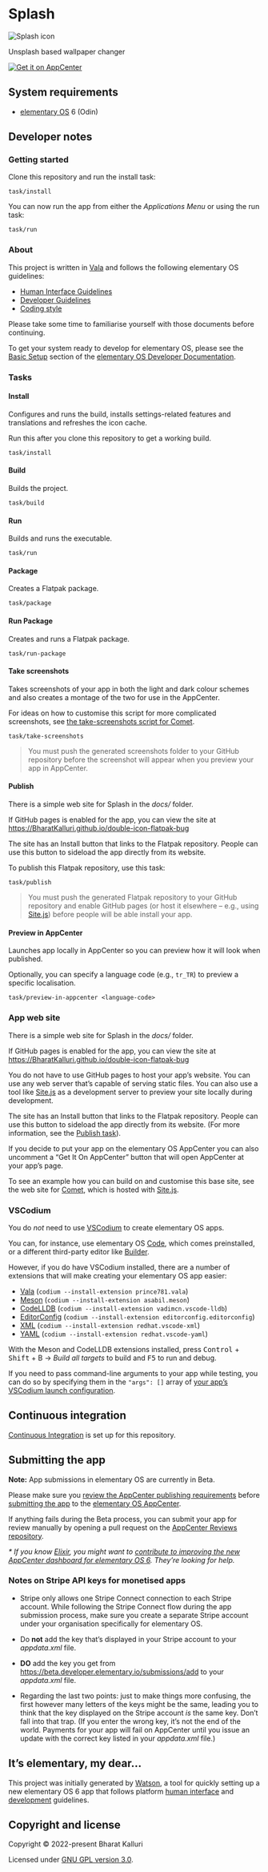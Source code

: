 # Splash

![Splash icon](./data/128.svg)

Unsplash based wallpaper changer

[![Get it on AppCenter](https://appcenter.elementary.io/badge.svg)](https://appcenter.elementary.io/com.github.BharatKalluri.double_icon_flatpak_bug])

## System requirements

  - [elementary OS](https://elementary.io) 6 (Odin)

## Developer notes

### Getting started

Clone this repository and run the install task:

```shell
task/install
```

You can now run the app from either the _Applications Menu_ or using the run task:

```shell
task/run
```

### About

This project is written in [Vala](https://valadoc.org/) and follows the following elementary OS guidelines:

  - [Human Interface Guidelines](https://docs.elementary.io/hig/)
  - [Developer Guidelines](https://docs.elementary.io/develop/)
  - [Coding style](https://docs.elementary.io/develop/writing-apps/code-style)

Please take some time to familiarise yourself with those documents before continuing.

To get your system ready to develop for elementary OS, please see the [Basic Setup](https://docs.elementary.io/develop/writing-apps/the-basic-setup) section of the [elementary OS Developer Documentation](https://docs.elementary.io/develop/).

### Tasks

#### Install

Configures and runs the build, installs settings-related features and translations and refreshes the icon cache.

Run this after you clone this repository to get a working build.

```shell
task/install
```

#### Build

Builds the project.

```shell
task/build
```

#### Run

Builds and runs the executable.

```shell
task/run
```

#### Package

Creates a Flatpak package.

```shell
task/package
```

#### Run Package

Creates and runs a Flatpak package.

```shell
task/run-package
```

#### Take screenshots

Takes screenshots of your app in both the light and dark colour schemes and also creates a montage of the two for use in the AppCenter.

For ideas on how to customise this script for more complicated screenshots, see [the take-screenshots script for Comet](https://github.com/small-tech/comet/blob/main/task/take-screenshots).

```shell
task/take-screenshots
```

> You must push the generated screenshots folder to your GitHub repository before the screenshot will appear when you preview your app in AppCenter.

#### Publish

There is a simple web site for Splash in the _docs/_ folder.

If GitHub pages is enabled for the app, you can view the site at https://BharatKalluri.github.io/double-icon-flatpak-bug

The site has an Install button that links to the Flatpak repository. People can use this button to sideload the app directly from its website.

To publish this Flatpak repository, use this task:

```shell
task/publish
```

> You must push the generated Flatpak repository to your GitHub repository and enable GitHub pages (or host it elsewhere – e.g., using [Site.js](https://sitejs.org)) before people will be able install your app.

#### Preview in AppCenter

Launches app locally in AppCenter so you can preview how it will look when published.

Optionally, you can specify a language code (e.g., `tr_TR`) to preview a specific localisation.

```shell
task/preview-in-appcenter <language-code>
```

### App web site

There is a simple web site for Splash in the _docs/_ folder.

If GitHub pages is enabled for the app, you can view the site at https://BharatKalluri.github.io/double-icon-flatpak-bug

You do not have to use GitHub pages to host your app’s website. You can use any web server that’s capable of serving static files. You can also use a tool like [Site.js](https://sitejs.org) as a development server to preview your site locally during development.

The site has an Install button that links to the Flatpak repository. People can use this button to sideload the app directly from its website. (For more information, see the [Publish task](#publish)).

If you decide to put your app on the elementary OS AppCenter you can also uncomment a “Get It On AppCenter” button that will open AppCenter at your app’s page.

To see an example how you can build on and customise this base site, see the web site for [Comet](https://comet.small-web.org), which is hosted with [Site.js](https://sitejs.org).

### VSCodium

You do _not_ need to use [VSCodium](https://vscodium.com) to create elementary OS apps.

You can, for instance, use elementary OS [Code](https://docs.elementary.io/develop/writing-apps/the-basic-setup#code), which comes preinstalled, or a different third-party editor like [Builder](https://apps.gnome.org/en/app/org.gnome.Builder/).

However, if you do have VSCodium installed, there are a number of extensions that will make creating your elementary OS app easier:

  - [Vala](https://github.com/Prince781/vala-vscode) (`codium --install-extension prince781.vala`)
  - [Meson](https://github.com/asabil/vscode-meson) (`codium --install-extension asabil.meson`)
  - [CodeLLDB](https://github.com/vadimcn/vscode-lldb) (`codium --install-extension vadimcn.vscode-lldb`)
  - [EditorConfig](https://github.com/editorconfig/editorconfig-vscode) (`codium --install-extension editorconfig.editorconfig`)
  - [XML](https://github.com/redhat-developer/vscode-xml) (`codium --install-extension redhat.vscode-xml`)
  - [YAML](https://github.com/redhat-developer/vscode-yaml) (`codium --install-extension redhat.vscode-yaml`)

With the Meson and CodeLLDB extensions installed, press <kbd>Control</kbd> + <kbd>Shift</kbd> + B → _Build all targets_ to build and <kbd>F5</kbd> to run and debug.

If you need to pass command-line arguments to your app while testing, you can do so by specifying them in the `"args": []` array of [your app’s VSCodium launch configuration](.vscode/launch.json).

## Continuous integration

[Continuous Integration](https://docs.elementary.io/develop/writing-apps/our-first-app/continuous-integration) is set up for this repository.

## Submitting the app

__Note:__ App submissions in elementary OS are currently in Beta.

Please make sure you [review the AppCenter publishing requirements](https://docs.elementary.io/develop/appcenter/publishing-requirements) before [submitting the app](https://beta.developer.elementary.io/) to the [elementary OS AppCenter](https://appcenter.elementary.io/).

If anything fails during the Beta process, you can submit your app for review manually by opening a pull request on the [AppCenter Reviews repository](https://github.com/elementary/appcenter-reviews).

_\* If you know [Elixir](https://elixir-lang.org/), you might want to [contribute to improving the new AppCenter dashboard for elementary OS 6](https://github.com/elementary/appcenter-reviews). They’re looking for help._

### Notes on Stripe API keys for monetised apps

  - Stripe only allows one Stripe Connect connection to each Stripe account. While following the Stripe Connect flow during the app submission process, make sure you create a separate Stripe account under your organisation specifically for elementary OS.

  - Do __not__ add the key that’s displayed in your Stripe account to your _appdata.xml_ file.

  - __DO__ add the key you get from https://beta.developer.elementary.io/submissions/add to your _appdata.xml_ file.

  - Regarding the last two points: just to make things more confusing, the first however many letters of the keys might be the same, leading you to think that the key displayed on the Stripe account _is_ the same key. Don’t fall into that trap. (If you enter the wrong key, it’s not the end of the world. Payments for your app will fail on AppCenter until you issue an update with the correct key listed in your _appdata.xml_ file.)

## It’s elementary, my dear…

This project was initially generated by [Watson](https://github.com/small-tech/watson), a tool for quickly setting up a new elementary OS 6 app that follows platform [human interface](https://docs.elementary.io/hig/) and [development](https://docs.elementary.io/develop/) guidelines.

## Copyright and license

Copyright &copy; 2022-present Bharat Kalluri

Licensed under [GNU GPL version 3.0](./LICENSE).
